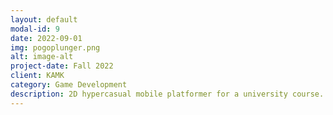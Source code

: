 ```yaml
---
layout: default
modal-id: 9
date: 2022-09-01
img: pogoplunger.png
alt: image-alt
project-date: Fall 2022
client: KAMK
category: Game Development
description: 2D hypercasual mobile platformer for a university course. Development time of ~3 months, team of 5 people. In my role of Lead Programmer, I was responsible for most of the programming in the project, and managing the overall development. The game was released on Google Play with ads, analytics, leaderboard, etc.
---
```

